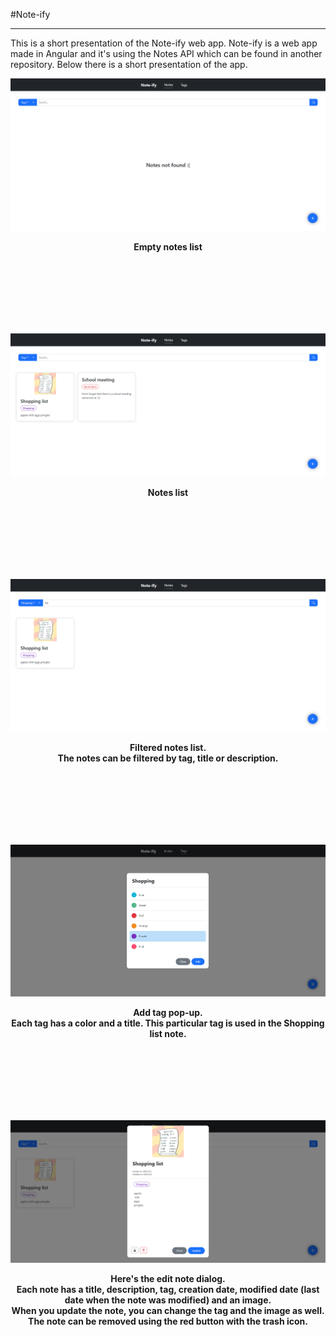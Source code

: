 #Note-ify

---

This is a short presentation of the Note-ify web app.
Note-ify is a web app made in Angular and it's using the Notes API which can be found in another repository.
Below there is a short presentation of the app.


![Markdown Logo](./image_docs/emptynotes.png)
<p align = "center"><b>Empty notes list</b></p> 

<br>
<br>
<br>
<br>
<br>
<br>

![Markdown Logo](./image_docs/notelist.png)
<p align = "center"><b>Notes list</b></p>


<br>
<br>
<br>
<br>
<br>
<br>

![Markdown Logo](./image_docs/filternotes.png)
<p align = "center"><b>Filtered notes list. <br>The notes can be filtered by tag, title or description.</b></p>


<br>
<br>
<br>
<br>
<br>
<br>

![Markdown Logo](./image_docs/addtag.png)
<p align = "center"><b>Add tag pop-up. <br>Each tag has a color and a title. This particular tag is used in the Shopping list note.</b></p>


<br>
<br>
<br>
<br>
<br>
<br>

![Markdown Logo](./image_docs/note.png)
<p align = "center"><b>Here's the edit note dialog. <br> Each note has a title, description, tag, creation date, modified date (last date when the note was modified) and an image. <br>When you update the note, you can change the tag and the image as well. <br>The note can be removed using the red button with the trash icon.</b></p> 

